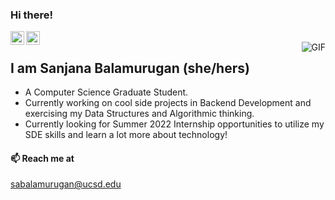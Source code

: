 ### Hi there!


<a href="https://www.linkedin.com/in/sanajna-balamurugan/">
  <img align="left" alt="Sanjana's Linkdein" width="22px" src="https://cdn.jsdelivr.net/npm/simple-icons@v3/icons/linkedin.svg" />
</a>
<a href="https://github.com/sanj06">
  <img align="left" alt="Sanjana's Github" width="22px" src="https://cdn.jsdelivr.net/npm/simple-icons@v3/icons/github.svg" />
</a>
</br>

<img align="right" alt="GIF" src="https://media.giphy.com/media/f6hnhHkks8bk4jwjh3/giphy.gif" />

## I am Sanjana Balamurugan (she/hers)

- A Computer Science Graduate Student. 
- Currently working on cool side projects in Backend Development and exercising my Data Structures and Algorithmic thinking.
- Currently looking for Summer 2022 Internship opportunities to utilize my SDE skills and learn a lot more about technology!

#### 📫 Reach me at
sabalamurugan@ucsd.edu




